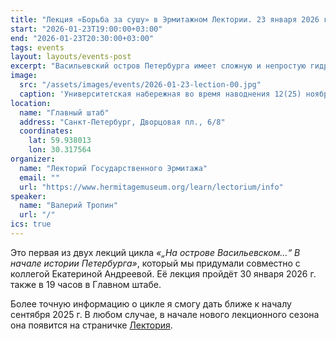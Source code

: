 ```yaml
---
title: "Лекция «Борьба за сушу» в Эрмитажном Лектории. 23 января 2026 г."
start: "2026-01-23T19:00:00+03:00"
end: "2026-01-23T20:30:00+03:00"
tags: events
layout: layouts/events-post
excerpt: "Васильевский остров Петербурга имеет сложную и непростую гидрографическую историю. В одних местах первые василеостровцы справляли русла рек и рыли каналы, а в других, наоборот, подсыпали и укрепляли берега, отвоёвывая у невских вод пространство для жизни. О борьбе василеостровцев с водной стихией в первые десятилетия после основания города мы и поговорим на нашей лекции..."
image:
  src: "/assets/images/events/2026-01-23-lection-00.jpg"
  caption: 'Университетская набережная во время наводнения 12(25) ноября 1903 года. Фото ателье Карла Буллы. Источник: <a href="https://pastvu.com/p/212671">pastvu.com</a>'
location:
  name: "Главный штаб"
  address: "Санкт-Петербург, Дворцовая пл., 6/8"
  coordinates:
    lat: 59.938013
    lon: 30.317564
organizer:
  name: "Лекторий Государственного Эрмитажа"
  email: ""
  url: "https://www.hermitagemuseum.org/learn/lectorium/info"
speaker:
  name: "Валерий Тропин"
  url: "/"
ics: true
---
```


Это первая из двух лекций цикла <cite>«„На острове Васильевском…“ В начале истории Петербурга»</cite>, который мы придумали совместно с коллегой Екатериной Андреевой. Её лекция пройдёт 30 января 2026 г. также в 19 часов в Главном штабе.

Более точную информацию о цикле я смогу дать ближе к началу сентября 2025 г. В любом случае, в начале нового лекционного сезона она появится на страничке [Лектория](https://www.hermitagemuseum.org/learn/lectorium/info "Информация о лекциях в Эрмитажном Лектории").
